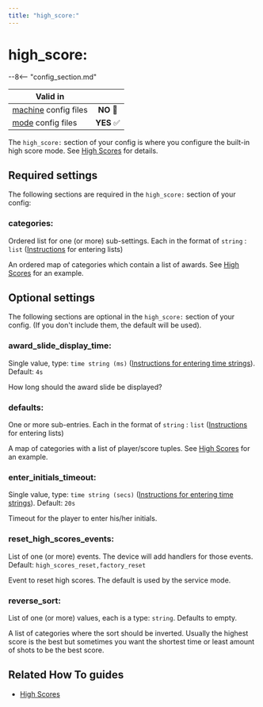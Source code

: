 ```yaml
---
title: "high_score:"
---
```


# high_score:


--8<-- "config_section.md"

| Valid in | |
|-----|:----:|
|[machine](instructions/machine_config.md) config files |**NO** :no_entry_sign:|
|[mode](instructions/mode_config.md) config files|**YES** :white_check_mark:|

The `high_score:` section of your config is where you configure the
built-in high score mode. See
[High Scores](../game_logic/high_scores/index.md) for
details.

## Required settings

The following sections are required in the `high_score:` section of your
config:

### categories:

Ordered list for one (or more) sub-settings. Each in the format of
`string` : `list`
([Instructions](instructions/lists.md) for entering lists)

An ordered map of categories which contain a list of awards. See
[High Scores](../game_logic/high_scores/index.md) for an
example.

## Optional settings

The following sections are optional in the `high_score:` section of your
config. (If you don't include them, the default will be used).

### award_slide_display_time:

Single value, type: `time string (ms)`
([Instructions for entering time strings](instructions/time_strings.md)). Default: `4s`

How long should the award slide be displayed?

### defaults:

One or more sub-entries. Each in the format of `string` : `list`
([Instructions](instructions/lists.md) for entering lists)

A map of categories with a list of player/score tuples. See
[High Scores](../game_logic/high_scores/index.md) for an
example.

### enter_initials_timeout:

Single value, type: `time string (secs)`
([Instructions for entering time strings](instructions/time_strings.md)). Default: `20s`

Timeout for the player to enter his/her initials.

### reset_high_scores_events:

List of one (or more) events. The device will add handlers for those
events. Default: `high_scores_reset,factory_reset`

Event to reset high scores. The default is used by the service mode.

### reverse_sort:

List of one (or more) values, each is a type: `string`. Defaults to
empty.

A list of categories where the sort should be inverted. Usually the
highest score is the best but sometimes you want the shortest time or
least amount of shots to be the best score.

## Related How To guides

* [High Scores](../game_logic/high_scores/index.md)
